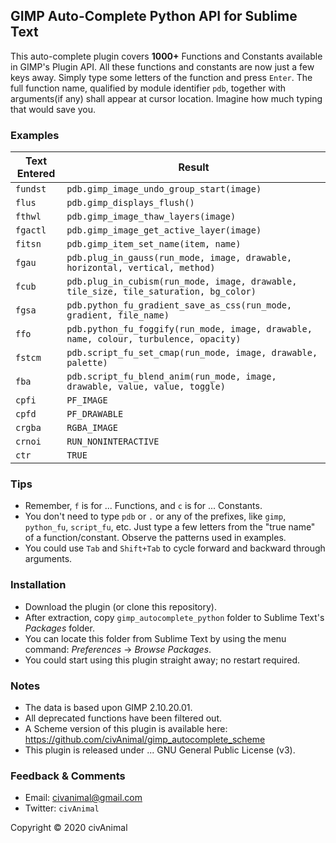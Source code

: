 ## GIMP Auto-Complete Python API for Sublime Text

This auto-complete plugin covers __1000+__ Functions and Constants available in GIMP's Plugin API. All these functions and constants are now just a few keys away. Simply type some letters of the function and press `Enter`. The full function name, qualified by module identifier `pdb`, together with arguments(if any) shall appear at cursor location. Imagine how much typing that would save you.



### Examples

 Text Entered  |  Result
-------------- | -----------------------------------------------------------------------------------------
 `fundst`      | `pdb.gimp_image_undo_group_start(image)`
 `flus`        | `pdb.gimp_displays_flush()`
 `fthwl`       | `pdb.gimp_image_thaw_layers(image)`
 `fgactl`      | `pdb.gimp_image_get_active_layer(image)`
 `fitsn`       | `pdb.gimp_item_set_name(item, name)`
 `fgau`        | `pdb.plug_in_gauss(run_mode, image, drawable, horizontal, vertical, method)`
 `fcub`        | `pdb.plug_in_cubism(run_mode, image, drawable, tile_size, tile_saturation, bg_color)`
 `fgsa`        | `pdb.python_fu_gradient_save_as_css(run_mode, gradient, file_name)`
 `ffo`         | `pdb.python_fu_foggify(run_mode, image, drawable, name, colour, turbulence, opacity)`
 `fstcm`       | `pdb.script_fu_set_cmap(run_mode, image, drawable, palette)`
 `fba`         | `pdb.script_fu_blend_anim(run_mode, image, drawable, value, value, toggle)`
 `cpfi`        | `PF_IMAGE`
 `cpfd`        | `PF_DRAWABLE`
 `crgba`       | `RGBA_IMAGE`
 `crnoi`       | `RUN_NONINTERACTIVE`
 `ctr`         | `TRUE`


### Tips

* Remember, `f` is for ... Functions, and `c` is for ... Constants.
* You don't need to type `pdb` or `.` or any of the prefixes, like `gimp`, `python_fu`, `script_fu`, etc. Just type a few letters from the "true name" of a function/constant. Observe the patterns used in examples.
* You could use `Tab` and `Shift+Tab` to cycle forward and backward through arguments.


### Installation

* Download the plugin (or clone this repository).
* After extraction, copy `gimp_autocomplete_python` folder to Sublime Text's _Packages_ folder.
* You can locate this folder from Sublime Text by using the menu command: _Preferences_ → _Browse Packages_.
* You could start using this plugin straight away; no restart required.


### Notes

* The data is based upon GIMP 2.10.20.01.
* All deprecated functions have been filtered out.
* A Scheme version of this plugin is available here: https://github.com/civAnimal/gimp_autocomplete_scheme
* This plugin is released under ... GNU General Public License (v3).


### Feedback & Comments

* Email:     civanimal@gmail.com
* Twitter:  `civAnimal`


Copyright © 2020 civAnimal
